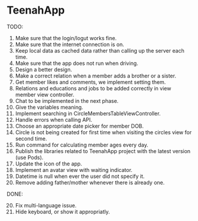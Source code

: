 
TeenahApp
================

TODO:

1. Make sure that the login/logut works fine.
2. Make sure that the internet connection is on.
3. Keep local data as cached data rather than calling up the server each time.
4. Make sure that the app does not run when driving.
5. Design a better design.
6. Make a correct relation when a member adds a brother or a sister.
7. Get member likes and comments, we implement setting them.
9. Relations and educations and jobs to be added correctly in view member view controller.
10. Chat to be implemented in the next phase.
11. Give the variables meaning.
12. Implement searching in CircleMembersTableViewController.
13. Handle errors when calling API.
14. Choose an appropriate date picker for member DOB.
15. Circle is not being created for first time when visiting the circles view for second time.
16. Run command for calculating member ages every day.
17. Publish the libraries related to TeenahApp project with the latest version (use Pods).
18. Update the icon of the app.
19. Implement an avatar view with waiting indicator.
21. Datetime is null when ever the user did not specify it.
22. Remove adding father/mother whenever there is already one.

DONE:

20. Fix multi-language issue.
8. Hide keyboard, or show it appropriatly.